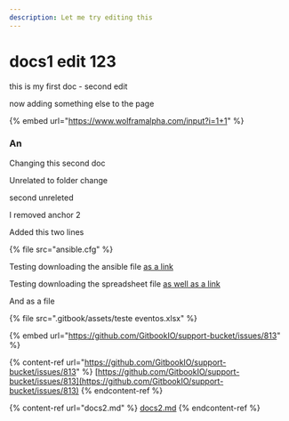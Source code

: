 ```yaml
---
description: Let me try editing this
---
```


# docs1 edit 123

this is my first doc - second edit

now adding something else to the page

{% embed url="https://www.wolframalpha.com/input?i=1+1" %}

### An

Changing this second doc

Unrelated to folder change

second unreleted

I removed anchor 2

Added this two lines

{% file src="ansible.cfg" %}

Testing downloading the ansible file [as a link](ansible.cfg)

Testing downloading the spreadsheet file [as well as a link](.gitbook/assets/teste%20eventos.xlsx)

And as a file

{% file src=".gitbook/assets/teste eventos.xlsx" %}

{% embed url="https://github.com/GitbookIO/support-bucket/issues/813" %}

{% content-ref url="https://github.com/GitbookIO/support-bucket/issues/813" %}
[https://github.com/GitbookIO/support-bucket/issues/813](https://github.com/GitbookIO/support-bucket/issues/813)
{% endcontent-ref %}

{% content-ref url="docs2.md" %}
[docs2.md](docs2.md)
{% endcontent-ref %}
